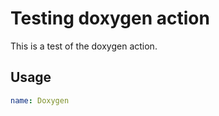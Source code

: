 # Testing doxygen action

This is a test of the doxygen action.

## Usage

```yaml
name: Doxygen
```

